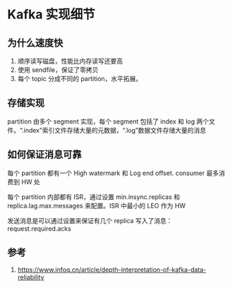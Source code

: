 # Kafka 实现细节

## 为什么速度快

1. 顺序读写磁盘，性能比内存读写还要高
2. 使用 sendfile，保证了零拷贝
3. 每个 topic 分成不同的 partition，水平拓展。 

## 存储实现

partition 由多个 segment 实现，每个 segment 包括了 index 和 log 两个文件。“.index”索引文件存储大量的元数据，“.log”数据文件存储大量的消息

## 如何保证消息可靠

每个 partition 都有一个 High watermark 和 Log end offset. consumer 最多消费到 HW 处

每个 partition 内部都有 ISR，通过设置 min.insync.replicas 和 replica.lag.max.messages 来配置。ISR 中最小的 LEO 作为 HW

发送消息是可以通过设置来保证有几个 replica 写入了消息：request.required.acks

## 参考

1. https://www.infoq.cn/article/depth-interpretation-of-kafka-data-reliability